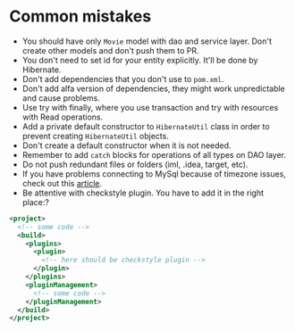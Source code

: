 # Common mistakes

* You should have only `Movie` model with dao and service layer. Don't create other models and don't push them to PR.
* You don't need to set id for your entity explicitly. It'll be done by Hibernate.
* Don't add dependencies that you don't use to `pom.xml`.
* Don't add alfa version of dependencies, they might work unpredictable and cause problems.
* Use try with finally, where you use transaction and try with resources with Read operations.
* Add a private default constructor to `HibernateUtil` class in order to prevent creating `HibernateUtil` objects.
* Don't create a default constructor when it is not needed.
* Remember to add `catch` blocks for operations of all types on DAO layer.
* Do not push redundant files or folders (iml, .idea, target, etc).
* If you have problems connecting to MySql because of timezone issues, check out this [article](https://stackoverflow.com/questions/930900/how-do-i-set-the-time-zone-of-mysql).
* Be attentive with checkstyle plugin. You have to add it in the right place:?

```xml
<project>
  <!-- some code -->
  <build>
    <plugins>
      <plugin>
        <!-- here should be checkstyle plugin -->
      </plugin>
    </plugins>
    <pluginManagement>
      <!-- some code -->
    </pluginManagement>
  </build>
</project>
```
